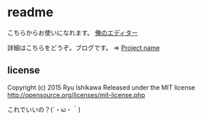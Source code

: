 # readme

こちらからお使いになれます。
[俺のエディター](http://vsanna.github.io/orenoEditor/)

詳細はこちらをどうぞ。ブログです。 => [Project name](http://vsanna.sakura.ne.jp/wp/2015/01/orenoeditor/)

## license
Copyright (c) 2015 Ryu Ishikawa
Released under the MIT license
http://opensource.org/licenses/mit-license.php

これでいいの？(´・ω・｀)

